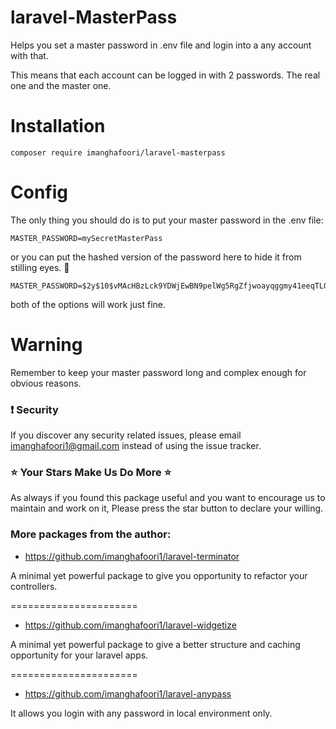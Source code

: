 # laravel-MasterPass

Helps you set a master password in .env file and login into a any account with that.

This means that each account can be logged in with 2 passwords. The real one and the master one.

# Installation

```
composer require imanghafoori/laravel-masterpass
```


# Config

The only thing you should do is to put your master password in the .env file:

```
MASTER_PASSWORD=mySecretMasterPass
```

or you can put the hashed version of the password here to hide it from stilling eyes. :eyes:

```
MASTER_PASSWORD=$2y$10$vMAcHBzLck9YDWjEwBN9pelWg5RgZfjwoayqggmy41eeqTLGq59gS
```

both of the options will work just fine.


# Warning

Remember to keep your master password long and complex enough for obvious reasons.


### :exclamation: Security
If you discover any security related issues, please email imanghafoori1@gmail.com instead of using the issue tracker.


### :star: Your Stars Make Us Do More :star:
As always if you found this package useful and you want to encourage us to maintain and work on it, Please press the star button to declare your willing.


### More packages from the author:


- https://github.com/imanghafoori1/laravel-terminator

A minimal yet powerful package to give you opportunity to refactor your controllers.

======================

- https://github.com/imanghafoori1/laravel-widgetize

A minimal yet powerful package to give a better structure and caching opportunity for your laravel apps.

======================

- https://github.com/imanghafoori1/laravel-anypass

It allows you login with any password in local environment only.